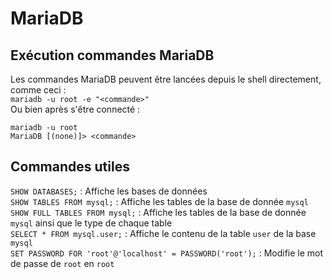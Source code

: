 # MariaDB  

## Exécution commandes MariaDB  

Les commandes MariaDB peuvent être lancées depuis le shell directement, comme ceci :  
`mariadb -u root -e "<commande>"`  
Ou bien après s'être connecté : 
```shell
mariadb -u root
MariaDB [(none)]> <commande>
```

## Commandes utiles  

`SHOW DATABASES;` : Affiche les bases de données  
`SHOW TABLES FROM mysql;` : Affiche les tables de la base de donnée `mysql`
`SHOW FULL TABLES FROM mysql;` : Affiche les tables de la base de donnée `mysql` ainsi que le type de chaque table  
`SELECT * FROM mysql.user;` : Affiche le contenu de la table `user` de la base `mysql`  
`SET PASSWORD FOR 'root'@'localhost' = PASSWORD('root');` : Modifie le mot de passe de `root` en `root`  